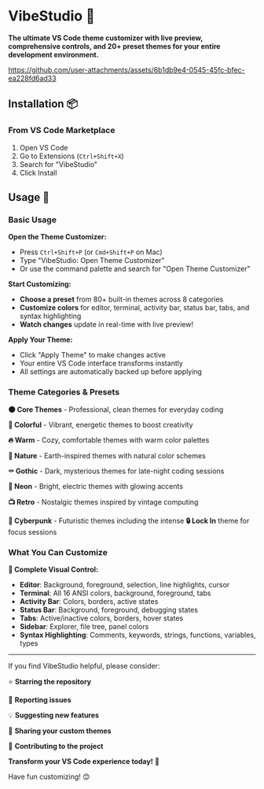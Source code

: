 # VibeStudio 🎨

**The ultimate VS Code theme customizer with live preview, comprehensive controls, and 20+ preset themes for your entire development environment.**



https://github.com/user-attachments/assets/6b1db9e4-0545-45fc-bfec-ea228fd6ad33



## Installation 📦

### From VS Code Marketplace

1. Open VS Code
2. Go to Extensions (`Ctrl+Shift+X`)
3. Search for "VibeStudio"
4. Click Install

## Usage 🚀

### Basic Usage

**Open the Theme Customizer:**

- Press `Ctrl+Shift+P` (or `Cmd+Shift+P` on Mac)
- Type "VibeStudio: Open Theme Customizer"
- Or use the command palette and search for "Open Theme Customizer"

**Start Customizing:**

- **Choose a preset** from 80+ built-in themes across 8 categories
- **Customize colors** for editor, terminal, activity bar, status bar, tabs, and syntax highlighting
- **Watch changes** update in real-time with live preview!

**Apply Your Theme:**

- Click "Apply Theme" to make changes active
- Your entire VS Code interface transforms instantly
- All settings are automatically backed up before applying

### Theme Categories & Presets

**🌑 Core Themes** - Professional, clean themes for everyday coding

**🌈 Colorful** - Vibrant, energetic themes to boost creativity  

**🔥 Warm** - Cozy, comfortable themes with warm color palettes

**🌿 Nature** - Earth-inspired themes with natural color schemes

**⚰️ Gothic** - Dark, mysterious themes for late-night coding sessions

**💫 Neon** - Bright, electric themes with glowing accents

**📺 Retro** - Nostalgic themes inspired by vintage computing

**🤖 Cyberpunk** - Futuristic themes including the intense **🔒 Lock In** theme for focus sessions

### What You Can Customize

**🎨 Complete Visual Control:**

- **Editor**: Background, foreground, selection, line highlights, cursor
- **Terminal**: All 16 ANSI colors, background, foreground, tabs
- **Activity Bar**: Colors, borders, active states
- **Status Bar**: Background, foreground, debugging states
- **Tabs**: Active/inactive colors, borders, hover states
- **Sidebar**: Explorer, file tree, panel colors
- **Syntax Highlighting**: Comments, keywords, strings, functions, variables, types

---

If you find VibeStudio helpful, please consider:

⭐ **Starring the repository**

🐛 **Reporting issues**

💡 **Suggesting new features**

🎨 **Sharing your custom themes**

🤝 **Contributing to the project**

**Transform your VS Code experience today!** 🚀

Have fun customizing! 😊
